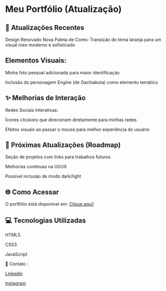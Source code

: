 
# Meu Portfólio (Atualização) #

## 🎨 Atualizações Recentes ##

Design Renovado
Nova Paleta de Cores: Transição do tema laranja para um visual roxo moderno e sofisticado

## Elementos Visuais: ##

Minha foto pessoal adicionada para maior identificação

Inclusão do personagem Engine (de Gachiakuta) como elemento temático

## ✨ Melhorias de Interação ##

Redes Sociais Interativas:

Ícones clicáveis que direcionam diretamente para minhas redes

Efeitos visuais ao passar o mouse para melhor experiência do usuário

## 🚀 Próximas Atualizações (Roadmap) ##

Seção de projetos com links para trabalhos futuros

Melhorias contínuas na UI/UX

Possível inclusão de modo dark/light

## 🌐 Como Acessar ##
O portfólio está disponível em: [Clique aqui!](https://cuidoka.github.io/portfolio/)

## 💻 Tecnologias Utilizadas ##

HTML5

CSS3

JavaScript

📌 Contato :

[Linkedin](https://www.linkedin.com/in/cuidoka/)

[Instagram](https://www.instagram.com/cuidoka/)
